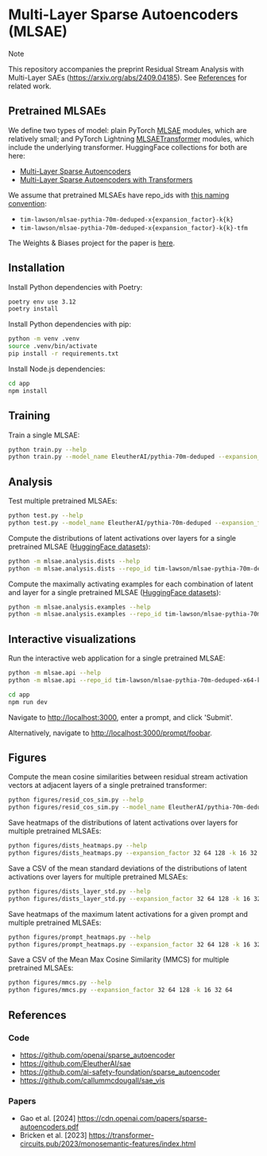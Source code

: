 # Multi-Layer Sparse Autoencoders (MLSAE)

> [!NOTE]
> This repository accompanies the preprint Residual Stream Analysis with
> Multi-Layer SAEs (<https://arxiv.org/abs/2409.04185>).
> See [References](#references) for related work.

## Pretrained MLSAEs

We define two types of model: plain PyTorch
[MLSAE](./mlsae/model/autoencoder.py) modules, which are relatively small; and
PyTorch Lightning [MLSAETransformer](./mlsae/model/lightning.py) modules, which
include the underlying transformer. HuggingFace collections for both are here:

- [Multi-Layer Sparse Autoencoders](https://huggingface.co/collections/tim-lawson/multi-layer-sparse-autoencoders-66c2fe8896583c59b02ceb72)
- [Multi-Layer Sparse Autoencoders with Transformers](https://huggingface.co/collections/tim-lawson/multi-layer-sparse-autoencoders-with-transformers-66c441c87d1b24912175ce08)

We assume that pretrained MLSAEs have repo_ids with
[this naming convention](./mlsae/utils.py):

- `tim-lawson/mlsae-pythia-70m-deduped-x{expansion_factor}-k{k}`
- `tim-lawson/mlsae-pythia-70m-deduped-x{expansion_factor}-k{k}-tfm`

The Weights & Biases project for the paper is
[here](https://wandb.ai/timlawson-/mlsae).

## Installation

Install Python dependencies with Poetry:

```bash
poetry env use 3.12
poetry install
```

Install Python dependencies with pip:

```bash
python -m venv .venv
source .venv/bin/activate
pip install -r requirements.txt
```

Install Node.js dependencies:

```bash
cd app
npm install
```

## Training

Train a single MLSAE:

```bash
python train.py --help
python train.py --model_name EleutherAI/pythia-70m-deduped --expansion_factor 64 -k 32
```

## Analysis

Test multiple pretrained MLSAEs:

```bash
python test.py --help
python test.py --model_name EleutherAI/pythia-70m-deduped --expansion_factor 32 64 128 -k 16 32 64
```

Compute the distributions of latent activations over layers for a single
pretrained MLSAE
([HuggingFace datasets](https://huggingface.co/collections/tim-lawson/mlsae-latent-distributions-over-layers-66d6a0ec9fcb6b494fb1808e)):

```bash
python -m mlsae.analysis.dists --help
python -m mlsae.analysis.dists --repo_id tim-lawson/mlsae-pythia-70m-deduped-x64-k32-tfm --max_tokens 100_000_000
```

Compute the maximally activating examples for each combination of latent and
layer for a single pretrained MLSAE
([HuggingFace datasets](https://huggingface.co/collections/tim-lawson/mlsae-maximally-activating-examples-66dbcc999a962ae594f631b6)):

```bash
python -m mlsae.analysis.examples --help
python -m mlsae.analysis.examples --repo_id tim-lawson/mlsae-pythia-70m-deduped-x64-k32-tfm --max_tokens 1_000_000
```

## Interactive visualizations

Run the interactive web application for a single pretrained MLSAE:

```bash
python -m mlsae.api --help
python -m mlsae.api --repo_id tim-lawson/mlsae-pythia-70m-deduped-x64-k32-tfm

cd app
npm run dev
```

Navigate to <http://localhost:3000>, enter a prompt, and click 'Submit'.

Alternatively, navigate to <http://localhost:3000/prompt/foobar>.

## Figures

Compute the mean cosine similarities between residual stream activation vectors
at adjacent layers of a single pretrained transformer:

```bash
python figures/resid_cos_sim.py --help
python figures/resid_cos_sim.py --model_name EleutherAI/pythia-70m-deduped
```

Save heatmaps of the distributions of latent activations over layers for
multiple pretrained MLSAEs:

```bash
python figures/dists_heatmaps.py --help
python figures/dists_heatmaps.py --expansion_factor 32 64 128 -k 16 32 64
```

Save a CSV of the mean standard deviations of the distributions of latent
activations over layers for multiple pretrained MLSAEs:

```bash
python figures/dists_layer_std.py --help
python figures/dists_layer_std.py --expansion_factor 32 64 128 -k 16 32 64
```

Save heatmaps of the maximum latent activations for a given prompt and multiple
pretrained MLSAEs:

```bash
python figures/prompt_heatmaps.py --help
python figures/prompt_heatmaps.py --expansion_factor 32 64 128 -k 16 32 64
```

Save a CSV of the Mean Max Cosine Similarity (MMCS) for multiple pretrained
MLSAEs:

```bash
python figures/mmcs.py --help
python figures/mmcs.py --expansion_factor 32 64 128 -k 16 32 64
```

## References

### Code

- <https://github.com/openai/sparse_autoencoder>
- <https://github.com/EleutherAI/sae>
- <https://github.com/ai-safety-foundation/sparse_autoencoder>
- <https://github.com/callummcdougall/sae_vis>

### Papers

- Gao et al. [2024] <https://cdn.openai.com/papers/sparse-autoencoders.pdf>
- Bricken et al. [2023]
  <https://transformer-circuits.pub/2023/monosemantic-features/index.html>
